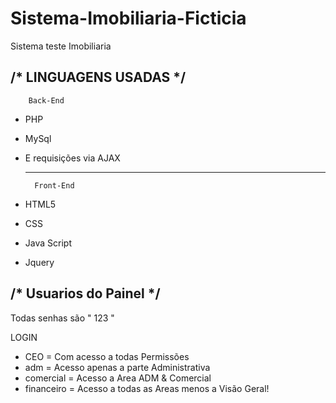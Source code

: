 # Sistema-Imobiliaria-Ficticia
Sistema teste Imobiliaria


/* LINGUAGENS USADAS */
  -------------------
        Back-End
- PHP
- MySql
- E requisições via AJAX

  --------------------
        Front-End
- HTML5
- CSS
- Java Script
- Jquery

 /*  Usuarios do Painel */
 -------------------------
 Todas senhas são " 123 "
 
 LOGIN
 - CEO = Com acesso a todas Permissões
 - adm = Acesso apenas a parte Administrativa
 - comercial =  Acesso a Area ADM & Comercial
 - financeiro = Acesso a todas as Areas menos a Visão Geral!
